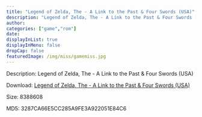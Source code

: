 ```yaml
---
title: "Legend of Zelda, The - A Link to the Past & Four Swords (USA)"
description: "Legend of Zelda, The - A Link to the Past & Four Swords (USA)"
author: 
categories: ["game","rom"]
date: 
displayInList: true
displayInMenu: false
dropCap: false
featuredImage: /img/miss/gamemiss.jpg
---
```


Description: Legend of Zelda, The - A Link to the Past & Four Swords (USA)

Download: <a style="text-decoration:underline;" href="https://mega.nz/#!fWRiAQIC!_bAzeYQu6uBT6TLLFVH16_GzJ-frEYhZZ7_JI-X3m34" target = "_blank" rel = "nofollow" > Legend of Zelda, The - A Link to the Past & Four Swords (USA)</a>

Size: 8388608

MD5: 3287CA66E5CC285A9FE3A922051E84C6

